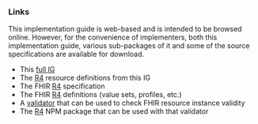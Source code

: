 ### Links

This implementation guide is web-based and is intended to be browsed online.  However, for the convenience of implementers, both this implementation guide, various sub-packages of it and some of the source specifications are available for download.

* This [full IG](full-ig.zip)
* The [R4](definitions.json.zip) resource definitions from this IG
* The FHIR [R4]({{site.data.fhir.path}}fhir-spec.zip) specification
* The FHIR [R4]({{site.data.fhir.path}}definitions.json.zip) definitions (value sets, profiles, etc.)
* A [validator](https://github.com/hapifhir/org.hl7.fhir.core/releases/latest/download/validator_cli.jar) that can be used to check FHIR resource instance validity 
* The [R4](https://hl7.org/fhir/R4/hl7.fhir.r4.core.tgz) NPM package that can be used with that validator

<!-- Todo: SMART App, reference implementations --> 